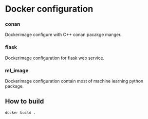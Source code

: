 # Docker configuration 

### conan

Dockerimage configure with C++ conan pacakge manger.

###  flask

Dockerimage configuration for flask web service.

### ml_image

Dockerimage configuration contain most of machine learning python package.

## How to build
   
    docker build .
   